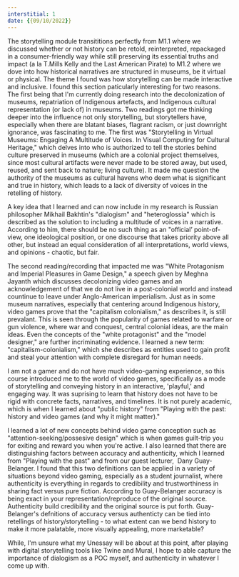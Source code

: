 ```yaml
---
interstitial: 1
date: {{09/10/2022}}
---
```


The storytelling module transititions perfectly from M1.1 where we discussed whether or not history can be retold, reinterpreted, repackaged in a consumer-friendly way while still preserving its essential truths and impact (a la T.Mills Kelly and the Last American Pirate) to M1.2 where we dove into how historical narratives are structured in museums, be it virtual or physical. The theme I found was how storytelling can be made interactive and inclusive. I found this section paticularly interesting for two reasons. The first being that I'm currently doing research into the decolonization of museums, repatriation of Indigenous artefacts, and Indigenous cultural representation (or lack of) in museums. Two readings got me thinking deeper into the influence not only storytelling, but storytellers have, especially when there are blatant biases, flagrant racism, or just downright ignorance, was fascinating to me. The first was "Storytelling in Virtual Museums: Engaging A Multitude of Voices. In Visual Computing for Cultural Heritage," which delves into who is authorized to tell the stories behind culture preserved in museums (which are a colonial project themselves, since most cultural artifacts were never made to be stored away, but used, reused, and sent back to nature; living culture). It made me question the authority of the museums as cultural havens who deem what is significant and true in history, which leads to a lack of diversity of voices in the retelling of history. 

A key idea that I learned and can now include in my research is Russian philosopher Mikhail Bakhtin's "dialogism" and "heteroglossia" which is described as the solution to including a multitude of voices in a narrative. According to him, there should be no such thing as an "official’ point-of-view, one ideological position, or one discourse that takes priority above all other, but instead an equal consideration of all interpretations, world views, and opinions - chaotic, but fair. 

The second reading/recording that impacted me was "White Protagonism and Imperial Pleasures in Game Design," a speech given by Meghna Jayanth which discusses decolonizing video games and an acknowledgement of that we do not live in a post-colonial world and instead countinue to leave under Anglo-American imperialism. Just as in some museum narratives, especially that centering around Indigenous history, video games prove that the "capitalism colonialism," as describes it, is still prevalant. This is seen through the popularity of games related to warfare or gun violence, where war and conquest, central colonial ideas, are the main ideas. Even the concepts of the "white protagonist" and the "model designer," are further incriminating evidence. I learned a new term: "capitalism-colonialism," which she describes as entities used to gain profit and steal your attention with complete disregard for human needs.

I am not a gamer and do not have much video-gaming experience, so this course introduced me to the world of video games, specifically as a mode of storytelling and conveying history in an interactive, 'playful,' and engaging way. It was suprising to learn that history does not have to be rigid with concrete facts, narratives, and timelines. It is not purely academic, which is when I learned about "public history" from "Playing with the past: history and video games (and why it might matter)."

I learned a lot of new concepts behind video game conception such as "attention-seeking/possesive design" which is when games guilt-trip you for exiting and reward you when you're active. I also learned that there are distinguishing factors between accuracy and authenticity, which I learned from "Playing with the past" and from our guest lecturer,  Dany Guay-Belanger. I found that this two definitions can be applied in a variety of situations beyond video gaming, especially as a student journalist, where authenticity is everything in regards to credibility and trustworthiness in sharing fact versus pure fiction. According to Guay-Belanger  accuracy is being exact in your representation/reproduce of the original source. Authenticity build credibility and the original source is put forth. Guay-Belanger's defnitions of accuracy versus authenticty can be tied into retellings of history/storytelling - to what extent can we bend history to make it more palatable, more visually appealing, more marketable? 

 While, I'm unsure what my Unessay will be about at this point, after playing with digital storytelling tools like Twine and Mural, I hope to able capture the importance of dialogism as a POC myself, and authenticity in whatever I come up with.


